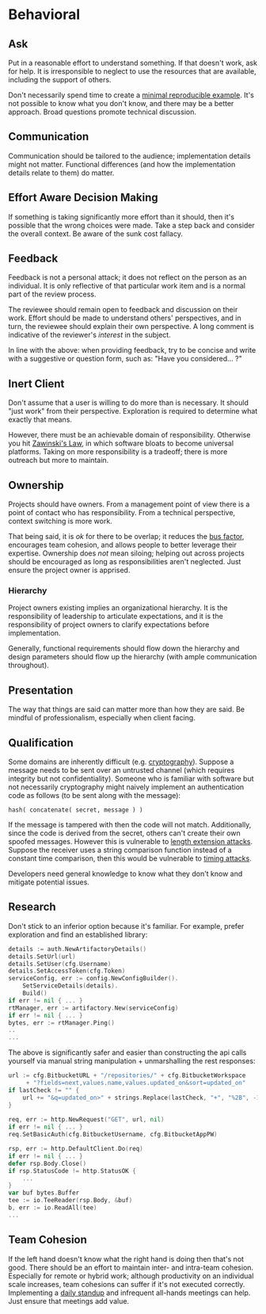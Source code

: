 # Behavioral

## Ask

Put in a reasonable effort to understand something. If that doesn't work, ask
for help. It is irresponsible to neglect to use the resources that are
available, including the support of others.

Don't necessarily spend time to create a [minimal reproducible
example](https://stackoverflow.com/help/minimal-reproducible-example). It's not
possible to know what you don't know, and there may be a better approach. Broad
questions promote technical discussion.

## Communication

Communication should be tailored to the audience; implementation details might
not matter. Functional differences (and how the implementation details relate to
them) do matter.

## Effort Aware Decision Making

If something is taking significantly more effort than it should, then it's
possible that the wrong choices were made. Take a step back and consider the
overall context. Be aware of the sunk cost fallacy.

## Feedback

Feedback is not a personal attack; it does not reflect on the person as an
individual. It is only reflective of that particular work item and is a normal
part of the review process.

The reviewee should remain open to feedback and discussion on their work. Effort
should be made to understand others' perspectives, and in turn, the reviewee
should explain their own perspective. A long comment is indicative of the
reviewer's _interest_ in the subject.

In line with the above: when providing feedback, try to be concise and write
with a suggestive or question form, such as: "Have you considered… ?"

## Inert Client

Don't assume that a user is willing to do more than is necessary. It should
"just work" from their perspective. Exploration is required to determine what
exactly that means.

However, there must be an achievable domain of responsibility. Otherwise you hit
[Zawinski's Law](https://en.wikipedia.org/wiki/Jamie_Zawinski#Zawinski's_Law),
in which software bloats to become universal platforms. Taking on more
responsibility is a tradeoff; there is more outreach but more to maintain.

## Ownership

Projects should have owners. From a management point of view there is a point
of contact who has responsibility. From a technical perspective, context
switching is more work.

That being said, it is _ok_ for there to be overlap; it reduces the [bus
factor](https://activecollab.com/blog/project-management/bus-factor), encourages
team cohesion, and allows people to better leverage their expertise. Ownership
does _not_ mean siloing; helping out across projects should be encouraged as
long as responsibilities aren't neglected. Just ensure the project owner is
apprised.

### Hierarchy

Project owners existing implies an organizational hierarchy. It is the
responsibility of leadership to articulate expectations, and it is the
responsibility of project owners to clarify expectations before implementation.

Generally, functional requirements should flow down the hierarchy and design
parameters should flow up the hierarchy (with ample communication throughout).

## Presentation

The way that things are said can matter more than how they are said. Be mindful
of professionalism, especially when client facing.

## Qualification

Some domains are inherently difficult (e.g.
[cryptography](https://gotchas.salusa.dev/)). Suppose a message needs to be sent
over an untrusted channel (which requires integrity but not confidentiality).
Someone who is familiar with software but not necessarily cryptography might
naively implement an authentication code as follows (to be sent along with the
message):

`hash( concatenate( secret, message ) )`

If the message is tampered with then the code will not match. Additionally,
since the code is derived from the secret, others can't create their own spoofed
messages. However this is vulnerable to [length extension
attacks](https://en.wikipedia.org/wiki/Length_extension_attack). Suppose the
  receiver uses a string comparison function instead of a constant time
comparison, then this would be vulnerable to [timing
attacks](https://security.stackexchange.com/a/74552).

Developers need general knowledge to know what they don't know and mitigate
potential issues.

## Research

Don't stick to an inferior option because it's familiar. For example, prefer
exploration and find an established library: 

```go
details := auth.NewArtifactoryDetails()
details.SetUrl(url)
details.SetUser(cfg.Username)
details.SetAccessToken(cfg.Token)
serviceConfig, err := config.NewConfigBuilder().
    SetServiceDetails(details).
    Build()
if err != nil { ... }
rtManager, err := artifactory.New(serviceConfig)
if err != nil { ... }
bytes, err := rtManager.Ping()
..
...
```

The above is significantly safer and easier than constructing the api calls
yourself via manual string manipulation + unmarshalling the rest responses:

```go
url := cfg.BitbucketURL + "/repositories/" + cfg.BitbucketWorkspace
     + "?fields=next,values.name,values.updated_on&sort=updated_on"
if lastCheck != "" {
    url += "&q=updated_on>" + strings.Replace(lastCheck, "+", "%2B", -1)
}
 
req, err := http.NewRequest("GET", url, nil)
if err != nil { ... }
req.SetBasicAuth(cfg.BitbucketUsername, cfg.BitbucketAppPW)

rsp, err := http.DefaultClient.Do(req)
if err != nil { ... }
defer rsp.Body.Close()
if rsp.StatusCode != http.StatusOK {
    ...
}
var buf bytes.Buffer
tee := io.TeeReader(rsp.Body, &buf)
b, err := io.ReadAll(tee)
...
```

## Team Cohesion

If the left hand doesn't know what the right hand is doing then that's not
good. There should be an effort to maintain inter- and intra-team cohesion.
Especially for remote or hybrid work; although productivity on an individual
scale increases, team cohesions can suffer if it's not executed correctly.
Implementing a [daily standup](https://www.atlassian.com/agile/scrum/standups)
and infrequent all-hands meetings can help. Just ensure that meetings add value.
